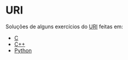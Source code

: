 # URI

Soluções de alguns exercícios do [URI](https://www.urionlinejudge.com.br) feitas em:
* [C](https://github.com/heltonricardo/uri/search?l=c)
* [C++](https://github.com/heltonricardo/uri/search?l=c%2B%2B)
* [Python](https://github.com/heltonricardo/uri/search?l=python)
